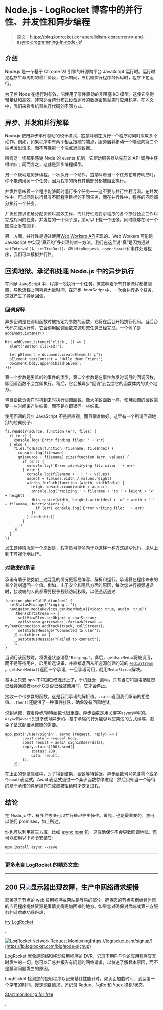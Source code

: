 # Node.js - LogRocket 博客中的并行性、并发性和异步编程

> 原文：<https://blog.logrocket.com/parallelism-concurrency-and-async-programming-in-node-js/>

## 介绍

Node.js 是一个基于 Chrome V8 引擎的开源跨平台 JavaScript 运行时。运行时是程序生命周期的最后阶段，在此期间，当机器执行程序的代码时，程序正在运行。

为了使 Node 在运行时有效，它使用了事件驱动的非阻塞 I/O 模型，这使它变得轻量级和高效，非常适合跨分布式设备运行的数据密集型实时应用程序。在本文中，我们来看看机器执行代码的不同方式。

## 异步、并发和并行解释

Node.js 使用异步事件驱动的设计模式，这意味着在执行一个程序的同时采取多个动作。例如，如果程序中有两个相互跟随的端点，服务器将移动一个端点向第二个端点发出请求，而不等待第一个端点返回数据。

所有这一切都要感谢 Node 的 events 机制，它帮助服务器从先前的 API 调用中获得响应；简而言之，这就是异步编程模型。

另一个极端是同步编程，一次执行一个动作。这意味着当一个任务在等待响应时，你不能调用另一个任务，因为程序的所有其他部分都被阻止执行。

并发性意味着一个程序能够同时运行多个任务——这不要与并行性相混淆。在并发性中，可以同时执行具有不同程序目标的不同任务，而在并行性中，程序的不同部分执行一个任务。

并发性要求正确分配资源以高效工作，而并行性则要求程序的各个部分独立工作以完成相同的任务。并发性的一个例子是，您可以下载一个图像，同时能够在同一个图像上发布回复。

另一方面，并行性是通过使用[Web Workers API](https://blog.logrocket.com/optimized-media-loading-web-workers/)实现的。Web Workers 可能是 JavaScript 中实现“真正的”多处理的唯一方法。我们在这里说“真”是因为通过`setInterval()`、`setTimeOut()`、`XMLHttpRequest`、`async/await`和事件处理程序，我们可以模拟并行性。

## 回调地狱、承诺和处理 Node.js 中的异步执行

在同步 JavaScript 中，程序一次执行一个任务。这意味着所有其他流程都被搁置，导致流程之间耗费大量时间。在异步 JavaScript 中，一次会执行多个任务，这就产生了异步回调。

### 回调解释

异步回调是在调用函数时被指定为参数的函数，它将在后台开始执行代码。当后台代码完成运行时，它会调用回调函数来通知您任务已经完成。一个例子是 [`addEventListener()`](https://developer.mozilla.org/en-US/docs/Web/API/EventTarget/addEventListener) :

```
btn.addEventListener('click', () => {
  alert('Button clicked!');

  let pElement = document.createElement('p');
  pElement.textContent = 'Hello dear Friend';
  document.body.appendChild(pElem);
});

```

第一个参数是要监听的事件的类型，第二个参数是在事件触发时调用的回调函数，即回调函数不会立即执行。稍后，它会被异步“回调”到包含它的函数体内的某个地方。

包含函数负责在时机到来时执行回调函数。像大多数函数一样，使用回调的函数需要一些时间来产生结果，而不是立即返回一些结果。

使用回调的异步 JavaScript 不是很直观，而且很难做好。这里有一个所谓回调地狱的经典例子:

```
fs.readdir(source, function (err, files) {
  if (err) {
    console.log('Error finding files: ' + err)
  } else {
    files.forEach(function (filename, fileIndex) {
      console.log(filename)
      gm(source + filename).size(function (err, values) {
        if (err) {
          console.log('Error identifying file size: ' + err)
        } else {
          console.log(filename + ' : ' + values)
          aspect = (values.width / values.height)
          widths.forEach(function (width, widthIndex) {
            height = Math.round(width / aspect)
            console.log('resizing ' + filename + 'to ' + height + 'x' + height)
            this.resize(width, height).write(dest + 'w' + width + '_' + filename, function(err) {
              if (err) console.log('Error writing file: ' + err)
            })
          }.bind(this))
        }
      })
    })
  }
})

```

发生这种情况的一个原因是，程序员可能倾向于以这样一种方式编写代码，即从上到下可视化地执行。

### 对救援的承诺

承诺有助于使类似上述混乱的情况更容易编写、解析和运行。承诺将在程序未来的某个时刻返回一个值。例如，出于安全和隐私方面的原因，每次您进行视频通话时，接收端的人员都需要授予视频访问权限，以便通话通过:

```
function phoneCallButton(evt) {
  setStatusMessage("Ringing...");
  navigator.mediaDevices.getUserMedia({video: true, audio: true})
    .then(chatStream => {
      selfViewElem.srcObject = chatStream;
      callStream.getTracks().forEach(track => myPeerConnection.addTrack(track, callStream));
      setStatusMessage("Connected to user");
    }).catch(err => {
      setStatusMessage("Failed to connect");
    });
}

```

当调用该函数时，将发送状态消息`"Ringing…"`。此后，`getUserMedia`将被调用，而不是等待用户，启用所选设备，并直接返回从所选源创建的流的 [`MediaStream`](https://developer.mozilla.org/en-US/docs/Web/API/MediaStream) 。`getUserMedia()`返回一个承诺，一旦承诺可用，就用`MediaStream`解决。

基本上只要 app 不知道已经连接上了，手机就会一直响。只有当它知道电话是否已经接通或者`catch`块是否已经被调用时，它才会停止。

接收一个带参数的函数，这是我们承诺的解析值。`.catch`返回我们承诺的拒绝值。`.then()`还提供了一种事件排队，确保没有回调地狱。

说到承诺，查看异步/等待函数也很重要。异步函数是用关键字`async`声明的。`async`和`await`关键字使得异步的、基于承诺的行为能够以更简洁的方式编写，避免了显式配置承诺链的需要。

```
app.post('/user/signin', async (request, reply) => {
        const data = request.body;
        const result = await signinUser(data);
        reply.status(200).send({
            status: 200,
            data: result,
        });
    });

```

在上面的登录端点中，为了得到结果，函数等待数据。异步函数可以包含零个或多个`await`表达式。Await 表达式通过一个异步函数暂停进程，然后只有当一个等待的基于承诺的异步操作完成或被拒绝时才恢复进程。

## 结论

在 Node.js 中，有多种方法可以并行处理异步操作。首先，也是最重要的，您可以使用 promises，如上所述。

你也可以利用第三方库，比如 [async](https://www.npmjs.com/package/async) [npm 包](https://www.npmjs.com/package/async)，这将确保你不会导致回调地狱。您可以使用以下命令安装它:

```
npm install async --save

```

* * *

### 更多来自 LogRocket 的精彩文章:

* * *

## 200 只![](img/61167b9d027ca73ed5aaf59a9ec31267.png)显示器出现故障，生产中网络请求缓慢

部署基于节点的 web 应用程序或网站是容易的部分。确保您的节点实例继续为您的应用程序提供资源是事情变得更加困难的地方。如果您对确保对后端或第三方服务的请求成功感兴趣，

[try LogRocket](https://lp.logrocket.com/blg/node-signup)

.

[![LogRocket Network Request Monitoring](img/cae72fd2a54c5f02a6398c4867894844.png)](https://lp.logrocket.com/blg/node-signup)[https://logrocket.com/signup/](https://lp.logrocket.com/blg/node-signup)

LogRocket 就像是网络和移动应用程序的 DVR，记录下用户与你的应用程序交互时发生的一切。您可以汇总并报告有问题的网络请求，以快速了解根本原因，而不是猜测问题发生的原因。

LogRocket 检测您的应用程序以记录基线性能计时，如页面加载时间、到达第一个字节的时间、慢速网络请求，还记录 Redux、NgRx 和 Vuex 操作/状态。

[Start monitoring for free](https://lp.logrocket.com/blg/node-signup)

.